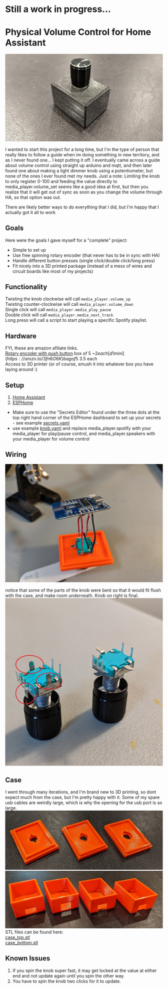 # Still a work in progress...
# Physical Volume Control for Home Assistant
![knob](https://github.com/adamaze/esphome_volume_knob/blob/master/images/knob.jpg)

I wanted to start this project for a long time, but I'm the type of person that really likes to follow a guide when im doing something in new territory, and as I never found one... I kept putting it off. I eventually came across a guide about volume control using straight up arduino and mqtt, and then later found one about making a light dimmer knob using a potentiometer, but none of the ones I ever found met my needs. Just a note: Limiting the knob to only register 0-100 and feeding the value directly to media_player.volume_set seems like a good idea at first, but then you realize that it will get out of sync as soon as you change the volume through HA, so that option was out.

There are likely better ways to do everything that I did, but I'm happy that I actually got it all to work

## Goals
Here were the goals I gave myself for a "complete" project:  
* Simple to set up
* Use free spinning rotary encoder (that never has to be in sync with HA)
* Handle different button presses (single click/double click/long press)
* Fit nicely into a 3D printed package (instead of a mess of wires and circuit boards like most of my projects)

## Functionality
Twisting the knob clockwise will call `media_player.volume_up`  
Twisting counter-clockwise will call `media_player.volume_down`  
Single click will call `media_player.media_play_pause`  
Double click will call `media_player.media_next_track`  
Long press will call a script to start playing a specific Spotify playlist.

## Hardware
FYI, these are amazon afiliate links.  
[Rotary encoder with push button](https://amzn.to/2xGrBkF) box of 5 ~$2   each  
[d1 mini](https://amzn.to/3fn6O6K) bag of 5 ~$3.5 each  
Access to 3D printer (or of course, smush it into whatever box you have laying around :)  


## Setup
1. [Home Assistant](https://www.home-assistant.io/hassio/installation/)  
2. [ESPHome](https://esphome.io/guides/getting_started_hassio.html)  
  * Make sure to use the "Secrets Editor" found under the three dots at the top right hand corner of the ESPHome dashboard to set up your secrets - see example [secrets.yaml](https://github.com/adamaze/esphome_volume_knob/blob/master/secrets.yaml)  
  * use example [knob.yaml](https://github.com/adamaze/esphome_volume_knob/blob/master/knob.yaml) and replace media_player.spotify with your media_player for play/pause control, and media_player.speakers with your media_player for volume control  

## Wiring  
![wiring](https://github.com/adamaze/esphome_volume_knob/blob/master/images/wiring.jpg)

notice that some of the parts of the knob were bent so that it would fit flush with the case, and make room underneath. Knob on right is final.  
![knob_bending](https://github.com/adamaze/esphome_volume_knob/blob/master/images/knob_bending.jpg)

## Case
I went through many iterations, and I'm brand new to 3D printing, so dont expect much from the case, but I'm pretty happy with it. Some of my spare usb cables are weirdly large, which is why the opening for the usb port is so large.
![case_top](https://github.com/adamaze/esphome_volume_knob/blob/master/images/case_top.jpg)
![case_bottom](https://github.com/adamaze/esphome_volume_knob/blob/master/images/case_bottom.jpg)
STL files can be found here:  
[case_top.stl](https://github.com/adamaze/esphome_volume_knob/blob/master/case_top.stl)  
[case_bottom.stl](https://github.com/adamaze/esphome_volume_knob/blob/master/case_bottom.stl)  

## Known Issues
1. If you spin the knob super fast, it may get locked at the value at either end and not update again until you spin the other way.  
2. You have to spin the knob two clicks for it to update.
